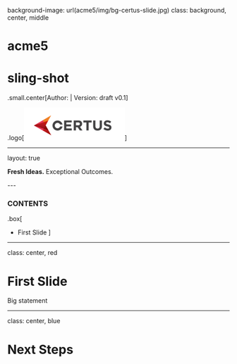 background-image: url(acme5/img/bg-certus-slide.jpg)
class: background, center, middle

# acme5

# sling-shot

.small.center[Author:   |   Version: draft v0.1]

.logo[<img src="acme5/img/logo.png"/>]

---
layout: true
<div id="footer-content"><p><strong>Fresh Ideas.</strong> Exceptional Outcomes.</p></div>
---


### CONTENTS

.box[
* First Slide
]

---

class: center, red

# First Slide

Big statement

---

class: center, blue

# Next Steps
